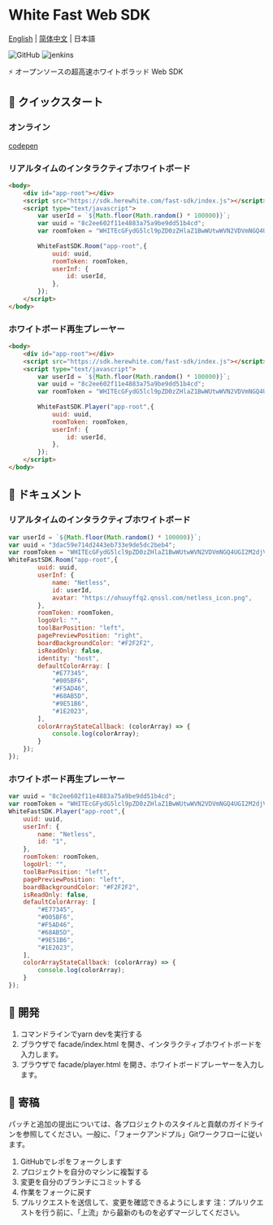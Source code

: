 # White Fast Web SDK

[English](./README.md) | [简体中文](./README-zh_CN.md)  | 日本語

![GitHub](https://img.shields.io/github/license/netless-io/whiteboard-designer)
![jenkins](http://ci.netless.group/job/fast-sdk-pr/badge/icon)

⚡ オープンソースの超高速ホワイトボラッド Web SDK

## 🎉 クイックスタート

### オンライン

[codepen](https://codepen.io/buhe/pen/XWryGWO?editors=1000#0)

### リアルタイムのインタラクティブホワイトボード

```html
<body>
    <div id="app-root"></div>
    <script src="https://sdk.herewhite.com/fast-sdk/index.js"></script>
    <script type="text/javascript">
        var userId = `${Math.floor(Math.random() * 100000)}`;
        var uuid = "8c2ee602f11e4883a75a9be9dd51b4cd";
        var roomToken = "WHITEcGFydG5lcl9pZD0zZHlaZ1BwWUtwWVN2VDVmNGQ4UGI2M2djVGhncENIOXBBeTcmc2lnPWFhODIxMTQ5NjdhZDdmMmVlMzI1NmJhNjUwNmM2OTJmMzFkNGZiODg6YWRtaW5JZD0xNTgmcm9vbUlkPThjMmVlNjAyZjExZTQ4ODNhNzVhOWJlOWRkNTFiNGNkJnRlYW1JZD0yODMmcm9sZT1yb29tJmV4cGlyZV90aW1lPTE2MDA1MTI0OTYmYWs9M2R5WmdQcFlLcFlTdlQ1ZjRkOFBiNjNnY1RoZ3BDSDlwQXk3JmNyZWF0ZV90aW1lPTE1Njg5NTU1NDQmbm9uY2U9MTU2ODk1NTU0NDAwMjAw";
        
        WhiteFastSDK.Room("app-root",{
            uuid: uuid,
            roomToken: roomToken,
            userInf: {
                id: userId,
            },
        });
    </script>
</body>
```

### ホワイトボード再生プレーヤー

```html
<body>
    <div id="app-root"></div>
    <script src="https://sdk.herewhite.com/fast-sdk/index.js"></script>
    <script type="text/javascript">
        var userId = `${Math.floor(Math.random() * 100000)}`;
        var uuid = "8c2ee602f11e4883a75a9be9dd51b4cd";
        var roomToken = "WHITEcGFydG5lcl9pZD0zZHlaZ1BwWUtwWVN2VDVmNGQ4UGI2M2djVGhncENIOXBBeTcmc2lnPWFhODIxMTQ5NjdhZDdmMmVlMzI1NmJhNjUwNmM2OTJmMzFkNGZiODg6YWRtaW5JZD0xNTgmcm9vbUlkPThjMmVlNjAyZjExZTQ4ODNhNzVhOWJlOWRkNTFiNGNkJnRlYW1JZD0yODMmcm9sZT1yb29tJmV4cGlyZV90aW1lPTE2MDA1MTI0OTYmYWs9M2R5WmdQcFlLcFlTdlQ1ZjRkOFBiNjNnY1RoZ3BDSDlwQXk3JmNyZWF0ZV90aW1lPTE1Njg5NTU1NDQmbm9uY2U9MTU2ODk1NTU0NDAwMjAw";
        
        WhiteFastSDK.Player("app-root",{
            uuid: uuid,
            roomToken: roomToken,
            userInf: {
                id: userId,
            },
        });
    </script>
</body>
```

## 📖 ドキュメント

### リアルタイムのインタラクティブホワイトボード

```javascript
var userId = `${Math.floor(Math.random() * 100000)}`;
var uuid = "3dac59e714d2443eb733e9de5dc2beb4";
var roomToken = "WHITEcGFydG5lcl9pZD0zZHlaZ1BwWUtwWVN2VDVmNGQ4UGI2M2djVGhncENIOXBBeTcmc2lnPWE4ZWIyZWE3ZDliMWJiZDkyNWQ0Yzg4YTgwYjVlYjFiOTQxOTZiYmY6YWRtaW5JZD0xNTgmcm9vbUlkPTNkYWM1OWU3MTRkMjQ0M2ViNzMzZTlkZTVkYzJiZWI0JnRlYW1JZD0yODMmcm9sZT1yb29tJmV4cGlyZV90aW1lPTE2MDA1MDEzNTkmYWs9M2R5WmdQcFlLcFlTdlQ1ZjRkOFBiNjNnY1RoZ3BDSDlwQXk3JmNyZWF0ZV90aW1lPTE1Njg5NDQ0MDcmbm9uY2U9MTU2ODk0NDQwNjY0MzAw";
WhiteFastSDK.Room("app-root",{
        uuid: uuid,
        userInf: {
            name: "Netless",
            id: userId,
            avatar: "https://ohuuyffq2.qnssl.com/netless_icon.png",
        },
        roomToken: roomToken,
        logoUrl: "",
        toolBarPosition: "left",
        pagePreviewPosition: "right",
        boardBackgroundColor: "#F2F2F2",
        isReadOnly: false,
        identity: "host",
        defaultColorArray: [
            "#E77345",
            "#005BF6",
            "#F5AD46",
            "#68AB5D",
            "#9E51B6",
            "#1E2023",
        ],
        colorArrayStateCallback: (colorArray) => {
            console.log(colorArray);
        }
    });
});
```

### ホワイトボード再生プレーヤー

```javascript
var uuid = "8c2ee602f11e4883a75a9be9dd51b4cd";
var roomToken = "WHITEcGFydG5lcl9pZD0zZHlaZ1BwWUtwWVN2VDVmNGQ4UGI2M2djVGhncENIOXBBeTcmc2lnPWFhODIxMTQ5NjdhZDdmMmVlMzI1NmJhNjUwNmM2OTJmMzFkNGZiODg6YWRtaW5JZD0xNTgmcm9vbUlkPThjMmVlNjAyZjExZTQ4ODNhNzVhOWJlOWRkNTFiNGNkJnRlYW1JZD0yODMmcm9sZT1yb29tJmV4cGlyZV90aW1lPTE2MDA1MTI0OTYmYWs9M2R5WmdQcFlLcFlTdlQ1ZjRkOFBiNjNnY1RoZ3BDSDlwQXk3JmNyZWF0ZV90aW1lPTE1Njg5NTU1NDQmbm9uY2U9MTU2ODk1NTU0NDAwMjAw";
WhiteFastSDK.Player("app-root",{
    uuid: uuid,
    userInf: {
        name: "Netless",
        id: "1",
    },
    roomToken: roomToken,
    logoUrl: "",
    toolBarPosition: "left",
    pagePreviewPosition: "left",
    boardBackgroundColor: "#F2F2F2",
    isReadOnly: false,
    defaultColorArray: [
        "#E77345",
        "#005BF6",
        "#F5AD46",
        "#68AB5D",
        "#9E51B6",
        "#1E2023",
    ],
    colorArrayStateCallback: (colorArray) => {
        console.log(colorArray);
    }
});
```

## 🚀 開発

1. コマンドラインでyarn devを実行する
2. ブラウザで facade/index.html を開き、インタラクティブホワイトボードを入力します。
3. ブラウザで facade/player.html を開き、ホワイトボードプレーヤーを入力します。

## 👏 寄稿

パッチと追加の提出については、各プロジェクトのスタイルと貢献のガイドラインを参照してください。一般に、「フォークアンドプル」Gitワークフローに従います。

1. GitHubでレポをフォークします
2. プロジェクトを自分のマシンに複製する
3. 変更を自分のブランチにコミットする
4. 作業をフォークに戻す
5. プルリクエストを送信して、変更を確認できるようにします
注：プルリクエストを行う前に、「上流」から最新のものを必ずマージしてください。